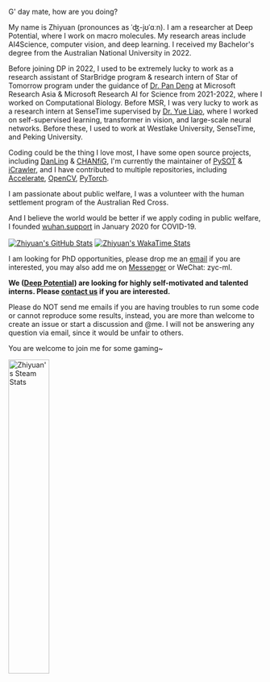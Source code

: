 G' day mate, how are you doing?

My name is Zhiyuan (pronounces as ˈʤ-jʊˈɑːn).
I am a researcher at Deep Potential, where I work on macro molecules.
My research areas include AI4Science, computer vision, and deep learning.
I received my Bachelor's degree from the Australian National University in 2022.

Before joining DP in 2022, I used to be extremely lucky to work as a research assistant of StarBridge program & research intern of Star of Tomorrow program under the guidance of [Dr. Pan Deng](https://www.microsoft.com/en-us/research/people/paden/) at Microsoft Research Asia & Microsoft Research AI for Science from 2021-2022, where I worked on Computational Biology.
Before MSR, I was very lucky to work as a research intern at SenseTime supervised by [Dr. Yue Liao](https://liaoyue.net/), where I worked on self-supervised learning, transformer in vision, and large-scale neural networks.
Before these, I used to work at Westlake University, SenseTime, and Peking University.

Coding could be the thing I love most, I have some open source projects, including [DanLing](https://github.com/ZhiyuanChen/DanLing) & [CHANfiG](https://github.com/ZhiyuanChen/CHANfiG), I'm currently the maintainer of [PySOT](https://github.com/STVIR/PySOT) & [iCrawler](https://github.com/hellock/icrawler), and I have contributed to multiple repositories, including [Accelerate](https://github.com/huggingface/accelerate), [OpenCV](https://github.com/opencv/opencv), [PyTorch](https://github.com/pytorch/pytorch).

I am passionate about public welfare, I was a volunteer with the human settlement program of the Australian Red Cross.

And I believe the world would be better if we apply coding in public welfare, I founded [wuhan.support](https://github.com/wuhan-support) in January 2020 for COVID-19.

<a href="https://github.com/ZhiyuanChen"><img align="center" alt="Zhiyuan's GitHub Stats" src="https://github-readme-stats.vercel.app/api?username=ZhiyuanChen&custom_title=Zhiyuan's GitHub Stats&show_icons=true&count_private=true&theme=panda"/></a>
<a href="https://github.com/ZhiyuanChent"><img align="center" alt="Zhiyuan's WakaTime Stats" src="https://github-readme-stats.vercel.app/api/wakatime?username=@ZhiyuanChen&custom_title=Zhiyuan's WakaTime Stats&layout=compact&time_range=last_year&theme=panda&langs_count=10"/></a>

I am looking for PhD opportunities, please drop me an [email](mailto:this@zyc.ai) if you are interested, you may also add me on [Messenger](https://m.me/zyc.fb) or WeChat: zyc-ml.

**We ([Deep Potential](https://dp.tech/)) are looking for highly self-motivated and talented interns. Please [contact us](mailto:chenzhiyuan@dp.tech) if you are interested.**

Please do NOT send me emails if you are having troubles to run some code or cannot reproduce some results, instead, you are more than welcome to create an issue or start a discussion and @me. I will not be answering any question via email, since it would be unfair to others.

You are welcome to join me for some gaming~

<a href="https://github.com/ZhiyuanChen"><img align="center" width=40% alt="Zhiyuan's Steam Stats" src="https://steam-stat.vercel.app/api?profileName=zyc-ai"/></a>
